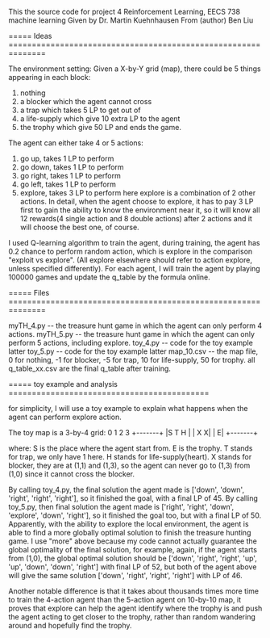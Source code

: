 This the source code for project 4 Reinforcement Learning, EECS 738 machine learning 
Given by Dr. Martin Kuehnhausen From (author) Ben Liu

===== Ideas ==============================================================

The environment setting:
Given a X-by-Y grid (map), there could be 5 things appearing in each block:
1) nothing
2) a blocker which the agent cannot cross
3) a trap which takes 5 LP to get out of
4) a life-supply which give 10 extra LP to the agent
5) the trophy which give 50 LP and ends the game.

The agent can either take 4 or 5 actions:
1) go up, takes 1 LP to perform
2) go down, takes 1 LP to perform
3) go right, takes 1 LP to perform
4) go left, takes 1 LP to perform
5) explore, takes 3 LP to perform
here explore is a combination of 2 other actions. In detail, when the agent choose to explore, it has to pay 3 LP first to gain the ability to know the environment near it, so it will know all 12 rewards(4 single action and 8 double actions) after 2 actions and it will choose the best one, of course.

I used Q-learning algorithm to train the agent, during training, the agent has 0.2 chance to perform random action, which is explore in the comparison "exploit vs explore". (All explore elsewhere should refer to action explore, unless specified differently). For each agent, I will train the agent by playing 100000 games and update the q_table by the formula online.

===== Files ==============================================================

myTH_4.py -- the treasure hunt game in which the agent can only perform 4 actions.
myTH_5.py -- the treasure hunt game in which the agent can only perform 5 actions, including explore.
toy_4.py  -- code for the toy example latter
toy_5.py  -- code for the toy example latter
map_10.csv -- the map file, 0 for nothing, -1 for blocker, -5 for trap, 10 for life-supply, 50 for trophy.
all q_table_xx.csv are the final q_table after training.

===== toy example and analysis ===========================================

for simplicity, I will use a toy example to explain what happens when the agent can perform explore action.

The toy map is a 3-by-4 grid:
 0 1 2 3
+-------+
|S T H  |
|  X   X|
|      E|
+-------+

where:
S is the place where the agent start from.
E is the trophy.
T stands for trap, we only have 1 here.
H stands for life-supply(heart).
X stands for blocker, they are at (1,1) and (1,3), so the agent can never go to (1,3) from (1,0) since it cannot cross the blocker.

By calling toy_4.py, the final solution the agent made is ['down', 'down', 'right', 'right', 'right'], so it finished the goal, with a final LP of 45.
By calling toy_5.py, then final solution the agent made is ['right', 'right', 'down', 'explore', 'down', 'right'], so it finished the goal too, but with a final LP of 50. Apparently, with the ability to explore the local environment, the agent is able to find a more globally optimal solution to finish the treasure hunting game. 
I use "more" above because my code cannot actually guarantee the global optimality of the final solution, for example, again, if the agent starts from (1,0), the global optimal solution should be ['down', 'right', 'right', 'up', 'up', 'down', 'down', 'right'] with final LP of 52, but both of the agent above will give the same solution ['down', 'right', 'right', 'right'] with LP of 46.

Another notable difference is that it takes about thousands times more time to train the 4-action agent than the 5-action agent on 10-by-10 map, it proves that explore can help the agent identify where the trophy is and push the agent acting to get closer to the trophy, rather than random wandering around and hopefully find the trophy. 
